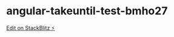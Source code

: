 # angular-takeuntil-test-bmho27

[Edit on StackBlitz ⚡️](https://stackblitz.com/edit/angular-takeuntil-test-bmho27)